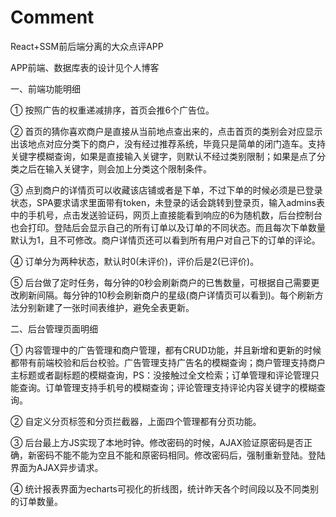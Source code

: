 # Comment
React+SSM前后端分离的大众点评APP

APP前端、数据库表的设计见个人博客

一、前端功能明细

① 按照广告的权重递减排序，首页会推6个广告位。

② 首页的猜你喜欢商户是直接从当前地点查出来的，点击首页的类别会对应显示出该地点对应分类下的商户，没有经过推荐系统，毕竟只是简单的闭门造车。支持关键字模糊查询，如果是直接输入关键字，则默认不经过类别限制；如果是点了分类之后在输入关键字，则会加上分类这个限制条件。

③ 点到商户的详情页可以收藏该店铺或者是下单，不过下单的时候必须是已登录状态，SPA要求请求里面带有token，未登录的话会跳转到登录页，输入admins表中的手机号，点击发送验证码，网页上直接能看到响应的6为随机数，后台控制台也会打印。登陆后会显示自己的所有订单以及订单的不同状态。而且每次下单数量默认为1，且不可修改。商户详情页还可以看到所有用户对自己下的订单的评论。

④ 订单分为两种状态，默认时0(未评价)，评价后是2(已评价)。

⑤ 后台做了定时任务，每分钟的0秒会刷新商户的已售数量，可根据自己需要更改刷新间隔。每分钟的10秒会刷新商户的星级(商户详情页可以看到)。每个刷新方法分别新建了一张时间表维护，避免全表更新。

二、后台管理页面明细

① 内容管理中的广告管理和商户管理，都有CRUD功能，并且新增和更新的时候都带有前端校验和后台校验。广告管理支持广告名的模糊查询；商户管理支持商户主标题或者副标题的模糊查询，PS：没接触过全文检索；订单管理和评论管理只能查询。订单管理支持手机号的模糊查询；评论管理支持评论内容关键字的模糊查询。

② 自定义分页标签和分页拦截器，上面四个管理都有分页功能。

③ 后台最上方JS实现了本地时钟。修改密码的时候，AJAX验证原密码是否正确，新密码不能不能为空且不能和原密码相同。修改密码后，强制重新登陆。登陆界面为AJAX异步请求。

④ 统计报表界面为echarts可视化的折线图，统计昨天各个时间段以及不同类别的订单数量。

